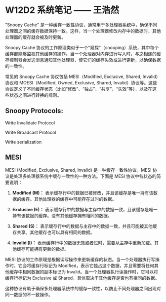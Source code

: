 # W12D2 系统笔记 —— 王浩然

"Snoopy Cache" 是一种缓存一致性协议，通常用于多处理器系统中，确保不同处理器之间的缓存数据保持一致。这样，当一个处理器修改内存中的数据时，其他处理器的缓存就会被及时更新。

Snoopy Cache 协议的工作原理类似于一个"窥探"（snooping）系统，其中每个缓存都能够监视其他缓存的操作。当一个处理器对内存进行写入时，与之相连的缓存控制器会发送消息通知其他处理器，使它们的缓存失效或进行更新，以确保数据的一致性。

常见的 Snoopy Cache 协议包括 MESI（Modified, Exclusive, Shared, Invalid）协议和 MOESI（Modified, Owned, Exclusive, Shared, Invalid）协议等。这些协议定义了不同缓存状态（比如“修改”、“独占”、“共享”、“失效”等），以及在这些状态之间进行转换的规则。

## Snoopy Protocols:

Write Invalidate Protocol

Write Broadcast Protocol

Write serialization

## MESI

MESI (Modified, Exclusive, Shared, Invalid) 是一种缓存一致性协议。MESI 协议是处理多处理器系统中缓存一致性的一种方法。下面是 MESI 协议中各状态的简要说明：

1. **Modified (M)：** 表示缓存行中的数据已被修改，并且该缓存是唯一持有该数据的缓存。其他处理器的缓存中可能存在过时的数据。

2. **Exclusive (E)：** 表示缓存行中的数据与主存中的数据一致，且该缓存是唯一持有该数据的缓存。没有其他缓存拥有相同的数据。

3. **Shared (S)：** 表示缓存行中的数据与主存中的数据一致，并且可能被其他缓存共享。其他缓存也可以具有相同的数据。

4. **Invalid (I)：** 表示缓存行中的数据无效或者过时，需要从主存中重新加载。其他缓存可能拥有更新的数据。

MESI 协议的工作原理是根据读写操作来更新缓存的状态。当一个处理器执行写操作时，它会将缓存行标记为 Modified，表示它独占这个数据，并且需要将任何其他缓存中相同数据的副本标记为 Invalid。当一个处理器执行读操作时，它可以将缓存行标记为 Exclusive 或 Shared，具体取决于其他缓存是否也有相同的数据。

这种协议有助于确保多处理器系统中的缓存一致性，以防止不同处理器之间出现对同一数据的不一致操作。